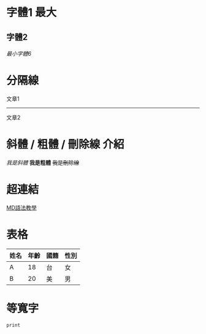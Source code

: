 # 字體1 最大
## 字體2
###### 最小字體6

# 分隔線
文章1

---
文章2

# 斜體 / 粗體 / 刪除線 介紹
*我是斜體*
**我是粗體**
~~我是刪除線~~

# 超連結
[MD語法教學](https://hackmd.io/@bwMrIJGoSwyHxPVocWmFmw/rJqeVSOrV?type=view)

# 表格
|姓名|年齡|國籍|性別|
|---|---|---|---|
|A|18|台|女|
|B|20|美|男|

# 等寬字
`print`
